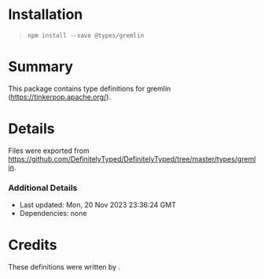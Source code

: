 # Installation
> `npm install --save @types/gremlin`

# Summary
This package contains type definitions for gremlin (https://tinkerpop.apache.org/).

# Details
Files were exported from https://github.com/DefinitelyTyped/DefinitelyTyped/tree/master/types/gremlin.

### Additional Details
 * Last updated: Mon, 20 Nov 2023 23:36:24 GMT
 * Dependencies: none

# Credits
These definitions were written by .
